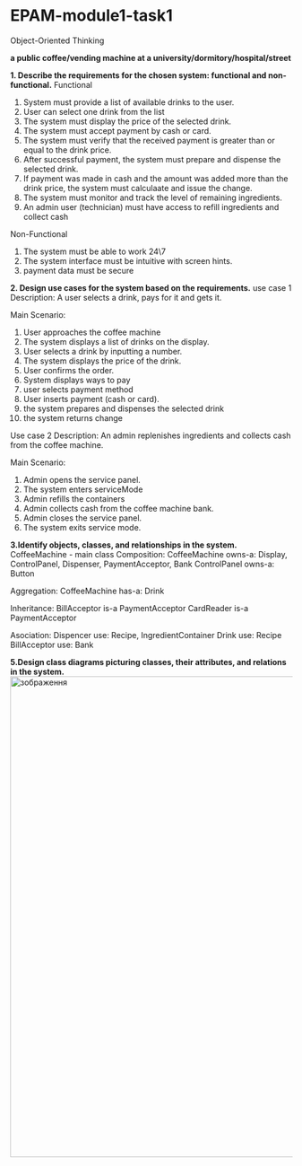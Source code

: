 # EPAM-module1-task1
Object-Oriented Thinking

**a public coffee/vending machine at a university/dormitory/hospital/street**

**1. Describe the requirements for the chosen system: functional and non-functional.**
Functional
1) System must provide a list of available drinks to the user.
2) User can select one drink from the list
3) The system must display the price of the selected drink.
4) The system must accept payment by cash or card.
5) The system must verify that the received payment is greater than or equal to the drink price.
6) After successful payment, the system must prepare and dispense the selected drink.
7) If payment was made in cash and the amount was added more than the drink price, the system must calculaate and issue the change.
8) The system must monitor and track the level of remaining ingredients.
9) An admin user (technician) must have access to refill ingredients and collect cash

Non-Functional
1) The system must be able to work 24\7
2) The system interface must be intuitive with screen hints.
3) payment data must be secure


**2. Design use cases for the system based on the requirements.**
use case 1
Description: A user selects a drink, pays for it and gets it.

Main Scenario:
1) User approaches the coffee machine
2) The system displays a list of drinks on the display.
3) User selects a drink by inputting a number.
4) The system displays the price of the drink.
5) User confirms the order.
6) System displays ways to pay
7) user selects payment method
8) User inserts payment (cash or card).
9) the system prepares and dispenses the selected drink
10) the system returns change


Use case 2
Description: An admin replenishes ingredients and collects cash from the coffee machine.

Main Scenario:
1) Admin opens the service panel.
2) The system enters serviceMode
3) Admin refills the containers
4) Admin collects cash from the coffee machine bank.
5) Admin closes the service panel.
6) The system exits service mode.


**3.Identify objects, classes, and relationships in the system.**
CoffeeMachine - main class
Composition:
CoffeeMachine owns-a: Display, ControlPanel, Dispenser, PaymentAcceptor, Bank
ControlPanel owns-a: Button

Aggregation:
CoffeeMachine has-a: Drink

Inheritance:
BillAcceptor is-a PaymentAcceptor
CardReader is-a PaymentAcceptor

Asociation:
Dispencer use: Recipe, IngredientContainer
Drink use: Recipe
BillAcceptor use: Bank


**5.Design class diagrams picturing classes, their attributes, and relations in the system.**
<img width="1217" height="857" alt="зображення" src="https://github.com/user-attachments/assets/cdd3be63-ed6f-4fb1-8b23-3b0bae13883c" />


